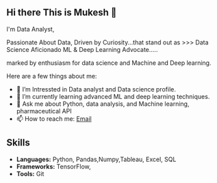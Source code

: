 ## Hi there This is Mukesh 👋

I'm  Data Analyst,

Passionate About Data, Driven by Curiosity...that stand out as >>> Data Science Aficionado ML & Deep Learning Advocate.....

marked by enthusiasm for data science and Machine and Deep learning.

Here are a few things about me:
- 🔭 I’m Intressted in Data analyst and Data science profile.
- 🌱 I’m currently learning advanced ML and deep learning techniques.
- 💬 Ask me about Python, data analysis, and Machine learning, pharmaceutical API
- 📫 How to reach me: [Email](Mukeshpatidar.nitrr@gmail.com)
  

## Skills
- **Languages:** Python, Pandas,Numpy,Tableau, Excel, SQL
- **Frameworks:** TensorFlow, 
- **Tools:** Git
<!--
**Mukesh297/Mukesh297** is a ✨ _special_ ✨ repository because its `README.md` (this file) appears on your GitHub profile.

Here are some ideas to get you start

- 🔭 I’m currently working on ...
- 🌱 I’m currently learning ...
- 👯 I’m looking to collaborate on ...
- 🤔 I’m looking for help with ...
- 💬 Ask me about ...
- 📫 How to reach me: ...
- 😄 Pronouns: ...
- ⚡ Fun fact: ...
-->
